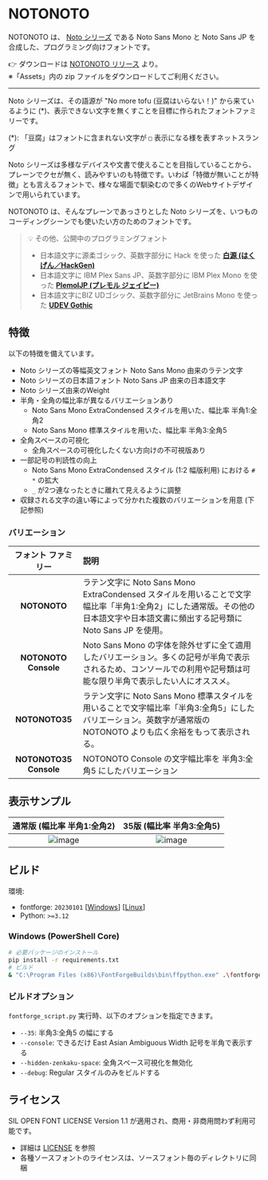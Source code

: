 # NOTONOTO

NOTONOTO は、 [Noto シリーズ](https://fonts.google.com/noto) である Noto Sans Mono と Noto Sans JP を合成した、プログラミング向けフォントです。

👉 ダウンロードは [NOTONOTO リリース](https://github.com/yuru7/NOTONOTO/releases/latest) より。  
※「Assets」内の zip ファイルをダウンロードしてご利用ください。

---

Noto シリーズは、その語源が "No more tofu (豆腐はいらない！)" から来ているように (*)、表示できない文字を無くすことを目標に作られたフォントファミリーです。

(*): 「豆腐」はフォントに含まれない文字が `□` 表示になる様を表すネットスラング

Noto シリーズは多様なデバイスや文書で使えることを目指していることから、プレーンでクセが無く、読みやすいのも特徴です。いわば「特徴が無いことが特徴」とも言えるフォントで、様々な場面で馴染むので多くのWebサイトデザインで用いられています。

NOTONOTO は、そんなプレーンであっさりとした Noto シリーズを、いつものコーディングシーンでも使いたい方のためのフォントです。

> 💡 その他、公開中のプログラミングフォント
> - 日本語文字に源柔ゴシック、英数字部分に Hack を使った [**白源 (はくげん／HackGen)**](https://github.com/yuru7/HackGen)
> - 日本語文字に IBM Plex Sans JP、英数字部分に IBM Plex Mono を使った [**PlemolJP (プレモル ジェイピー)**](https://github.com/yuru7/PlemolJP)
> - 日本語文字にBIZ UDゴシック、英数字部分に JetBrains Mono を使った [**UDEV Gothic**](https://github.com/yuru7/udev-gothic)

## 特徴

以下の特徴を備えています。

- Noto シリーズの等幅英文フォント Noto Sans Mono 由来のラテン文字
- Noto シリーズの日本語フォント Noto Sans JP 由来の日本語文字
- Noto シリーズ由来のWeight
- 半角・全角の幅比率が異なるバリエーションあり
    - Noto Sans Mono ExtraCondensed スタイルを用いた、幅比率 半角1:全角2
    - Noto Sans Mono 標準スタイルを用いた、幅比率 半角3:全角5
- 全角スペースの可視化
    - 全角スペースの可視化したくない方向けの不可視版あり
- 一部記号の判読性の向上
    - Noto Sans Mono ExtraCondensed スタイル (1:2 幅版利用) における `#` `*` の拡大
    - `_` が2つ連なったときに離れて見えるように調整
- 収録される文字の違い等によって分かれた複数のバリエーションを用意 (下記参照)

### バリエーション

| **フォント ファミリー** | **説明** |
| :------------:          | :---     |
| **NOTONOTO** | ラテン文字に Noto Sans Mono ExtraCondensed スタイルを用いることで文字幅比率「半角1:全角2」にした通常版。その他の日本語文字や日本語文書に頻出する記号類に Noto Sans JP を使用。 |
| **NOTONOTO Console** | Noto Sans Mono の字体を除外せずに全て適用したバリエーション。多くの記号が半角で表示されるため、コンソールでの利用や記号類は可能な限り半角で表示したい人にオススメ。 |
| **NOTONOTO35** | ラテン文字に Noto Sans Mono 標準スタイルを用いることで文字幅比率「半角3:全角5」にしたバリエーション。英数字が通常版の NOTONOTO よりも広く余裕をもって表示される。 |
| **NOTONOTO35 Console** | NOTONOTO Console の文字幅比率を 半角3:全角5 にしたバリエーション |

## 表示サンプル

| 通常版 (幅比率 半角1:全角2) | 35版 (幅比率 半角3:全角5) |
| :---: | :---: |
| ![image](https://github.com/user-attachments/assets/d8b49dfe-6dbf-4a1d-97a2-40cb2540e217) | ![image](https://github.com/user-attachments/assets/8f581230-c059-4069-a672-51cc0e19b5c3) |

## ビルド

環境:

- fontforge: `20230101` \[[Windows](https://fontforge.org/en-US/downloads/windows/)\] \[[Linux](https://fontforge.org/en-US/downloads/gnulinux/)\]
- Python: `>=3.12`

### Windows (PowerShell Core)

```sh
# 必要パッケージのインストール
pip install -r requirements.txt
# ビルド
& "C:\Program Files (x86)\FontForgeBuilds\bin\ffpython.exe" .\fontforge_script.py && python3 .\fonttools_script.py
```

### ビルドオプション

`fontforge_script.py` 実行時、以下のオプションを指定できます。

- `--35`: 半角3:全角5 の幅にする
- `--console`: できるだけ East Asian Ambiguous Width 記号を半角で表示する
- `--hidden-zenkaku-space`: 全角スペース可視化を無効化
- `--debug`: Regular スタイルのみをビルドする

## ライセンス

SIL OPEN FONT LICENSE Version 1.1 が適用され、商用・非商用問わず利用可能です。

- 詳細は [LICENSE](https://raw.githubusercontent.com/yuru7/NOTONOTO/main/LICENSE) を参照
- 各種ソースフォントのライセンスは、ソースフォント毎のディレクトリに同梱
